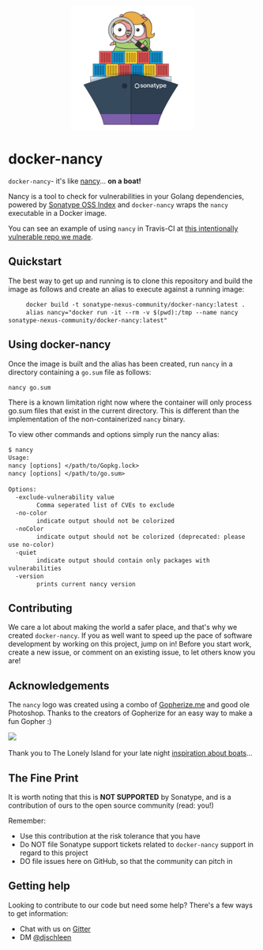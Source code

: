 <p align="center">
    <img src="nancy.png" width="250"/>
</p>



# docker-nancy

`docker-nancy`- it's like [nancy](https://github.com/sonatype-nexus-community/nancy)... **on a boat!** 

Nancy is a tool to check for vulnerabilities in your Golang dependencies, powered by [Sonatype OSS Index](https://ossindex.sonatype.org/) and ```docker-nancy``` wraps the `nancy` executable in a Docker image.

You can see an example of using `nancy` in Travis-CI at [this intentionally vulnerable repo we made](https://github.com/sonatype-nexus-community/intentionally-vulnerable-golang-project).



## Quickstart

The best way to get up and running is to clone this repository and build the image as follows and create an alias to execute against a running image:

``` shell
	 docker build -t sonatype-nexus-community/docker-nancy:latest .
	 alias nancy="docker run -it --rm -v $(pwd):/tmp --name nancy sonatype-nexus-community/docker-nancy:latest"
```



## Using docker-nancy

Once the image is built and the alias has been created, run  ```nancy``` in a directory containing a ```go.sum``` file as follows:

``` shell
nancy go.sum
```

There is a known limitation right now where the container will only process go.sum files that exist in the current directory. This is different than the implementation of the non-containerized ```nancy``` binary.

To view other commands and options simply run the nancy alias:

``` shell
$ nancy
Usage:
nancy [options] </path/to/Gopkg.lock>
nancy [options] </path/to/go.sum>

Options:
  -exclude-vulnerability value
    	Comma seperated list of CVEs to exclude
  -no-color
    	indicate output should not be colorized
  -noColor
    	indicate output should not be colorized (deprecated: please use no-color)
  -quiet
    	indicate output should contain only packages with vulnerabilities
  -version
    	prints current nancy version
```



## Contributing

We care a lot about making the world a safer place, and that's why we created `docker-nancy`. If you as well want to speed up the pace of software development by working on this project, jump on in! Before you start work, create a new issue, or comment on an existing issue, to let others know you are!



## Acknowledgements

The `nancy` logo was created using a combo of [Gopherize.me](https://gopherize.me/) and good ole Photoshop. Thanks to the creators of  Gopherize for an easy way to make a fun Gopher :)



![](https://media1.tenor.com/images/22ba68633848581334f5323aec5f2a2a/tenor.gif?itemid=3559019)



Thank you to The Lonely Island for your late night [inspiration about boats](https://youtu.be/9iUjx4_X1qA)...



## The Fine Print

It is worth noting that this is **NOT SUPPORTED** by Sonatype, and is a contribution of ours to the open source community (read: you!)

Remember:

*  Use this contribution at the risk tolerance that you have
* Do NOT file Sonatype support tickets related to `docker-nancy` support in regard to this project
* DO file issues here on GitHub, so that the community can pitch in



## Getting help

Looking to contribute to our code but need some help? There's a few ways to get information:

* Chat with us on [Gitter](https://gitter.im/sonatype/nexus-developers)
* DM [@djschleen](https://twitter.com/djschleen)